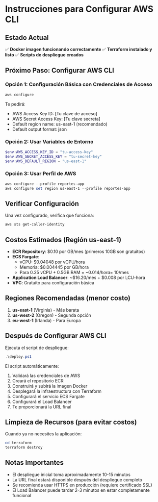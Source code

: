 # Instrucciones para Configurar AWS CLI

## Estado Actual
✅ **Docker imagen funcionando correctamente**
✅ **Terraform instalado y listo**
✅ **Scripts de despliegue creados**

## Próximo Paso: Configurar AWS CLI

### Opción 1: Configuración Básica con Credenciales de Acceso
```powershell
aws configure
```

Te pedirá:
- AWS Access Key ID: [Tu clave de acceso]
- AWS Secret Access Key: [Tu clave secreta]
- Default region name: us-east-1 (recomendado)
- Default output format: json

### Opción 2: Usar Variables de Entorno
```powershell
$env:AWS_ACCESS_KEY_ID = "tu-access-key"
$env:AWS_SECRET_ACCESS_KEY = "tu-secret-key"
$env:AWS_DEFAULT_REGION = "us-east-1"
```

### Opción 3: Usar Perfil de AWS
```powershell
aws configure --profile reportes-app
aws configure set region us-east-1 --profile reportes-app
```

## Verificar Configuración
Una vez configurado, verifica que funciona:
```powershell
aws sts get-caller-identity
```

## Costos Estimados (Región us-east-1)
- **ECR Repository**: $0.10 por GB/mes (primeros 10GB son gratuitos)
- **ECS Fargate**: 
  - vCPU: $0.04048 por vCPU/hora
  - Memoria: $0.004445 por GB/hora
  - Para 0.25 vCPU + 0.5GB RAM = ~$0.014/hora = ~$10/mes
- **Application Load Balancer**: ~$16.20/mes + $0.008 por LCU-hora
- **VPC**: Gratuito para configuración básica

## Regiones Recomendadas (menor costo)
1. **us-east-1** (Virginia) - Más barata
2. **us-west-2** (Oregon) - Segunda opción
3. **eu-west-1** (Irlanda) - Para Europa

## Después de Configurar AWS CLI
Ejecuta el script de despliegue:
```powershell
.\deploy.ps1
```

El script automáticamente:
1. Validará las credenciales de AWS
2. Creará el repositorio ECR
3. Construirá y subirá la imagen Docker
4. Desplegará la infraestructura con Terraform
5. Configurará el servicio ECS Fargate
6. Configurará el Load Balancer
7. Te proporcionará la URL final

## Limpieza de Recursos (para evitar costos)
Cuando ya no necesites la aplicación:
```powershell
cd terraform
terraform destroy
```

## Notas Importantes
- El despliegue inicial toma aproximadamente 10-15 minutos
- La URL final estará disponible después del despliegue completo
- Se recomienda usar HTTPS en producción (requiere certificado SSL)
- El Load Balancer puede tardar 2-3 minutos en estar completamente funcional
